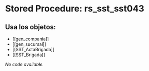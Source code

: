 # Stored Procedure: rs_sst_sst043

## Usa los objetos:
- [[gen_compania]]
- [[gen_sucursal]]
- [[SST_ActaBrigada]]
- [[SST_Brigada]]

*No code available.*
